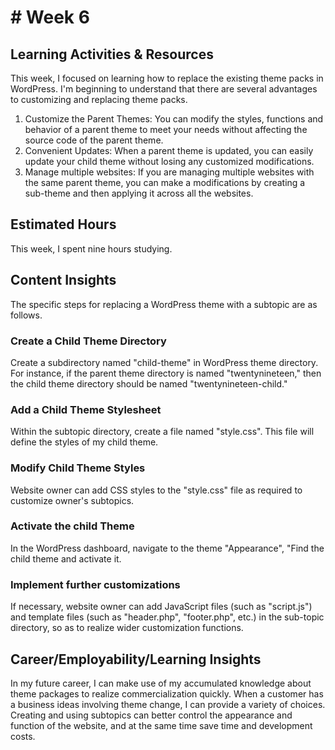 # # Week 6
## Learning Activities & Resources
This week, I focused on learning how to replace the existing theme packs in WordPress. I'm beginning to understand that there are several advantages to customizing and replacing theme packs.

1. Customize the Parent Themes: You can modify the styles, functions and behavior of a parent theme to meet your needs without affecting the source code of the parent theme.
2. Convenient Updates: When a parent theme is updated, you can easily update your child theme without losing any customized modifications.
3. Manage multiple websites: If you are managing multiple websites with the same parent theme, you can make a modifications by creating a sub-theme and then applying it across all the websites. 

## Estimated Hours
This week, I spent nine hours studying.

## Content Insights
The specific steps for replacing a WordPress theme with a subtopic are as follows.

### Create a Child Theme Directory
Create a subdirectory named "child-theme" in WordPress theme directory. For instance, if the parent theme directory is named "twentynineteen," then the child theme directory should be named "twentynineteen-child."

### Add a Child Theme Stylesheet
Within the subtopic directory, create a file named "style.css". This file will define the styles of my child theme.

### Modify Child Theme Styles
Website owner can add CSS styles to the "style.css" file as required to customize owner's subtopics.

### Activate the child Theme
In the WordPress dashboard, navigate to the theme "Appearance", "Find the child theme and activate it.

### Implement further customizations
If necessary, website owner can add JavaScript files (such as "script.js") and template files (such as "header.php", "footer.php", etc.) in the sub-topic directory, so as to realize wider customization functions. 

## Career/Employability/Learning Insights
In my future career, I can make use of my accumulated knowledge about theme packages to realize commercialization quickly. When a customer has a business ideas involving theme change, I can provide a variety of choices. Creating and using subtopics can better control the appearance and function of the website, and at the same time save time and development costs. 